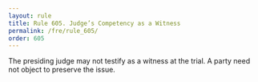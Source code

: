 ```yaml
---
layout: rule
title: Rule 605. Judge’s Competency as a Witness
permalink: /fre/rule_605/
order: 605
---
```


The presiding judge may not testify as a witness at the trial. A party need not object to preserve the issue.

